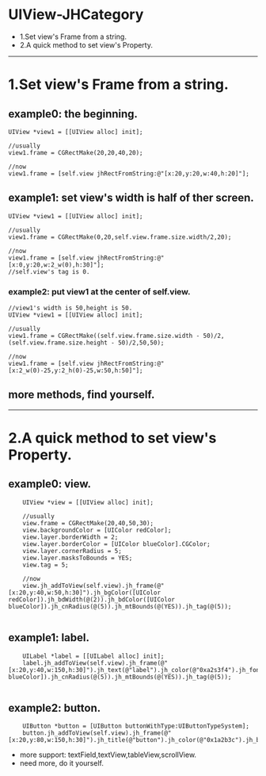 # UIView-JHCategory

* 1.Set view's Frame from a string.
* 2.A quick method to set view's Property.

---------------------------------------------------------------
# 1.Set view's Frame from a string.
## example0: the beginning.
```objc
UIView *view1 = [[UIView alloc] init];

//usually
view1.frame = CGRectMake(20,20,40,20);

//now
view1.frame = [self.view jhRectFromString:@"[x:20,y:20,w:40,h:20]"];
```

## example1: set view's width is half of ther screen.
```objc
UIView *view1 = [[UIView alloc] init];

//usually
view1.frame = CGRectMake(0,20,self.view.frame.size.width/2,20);

//now
view1.frame = [self.view jhRectFromString:@"[x:0,y:20,w:2_w(0),h:30]"];
//self.view's tag is 0.
```

### example2: put view1 at the center of self.view.
```objc
//view1's width is 50,height is 50.
UIView *view1 = [[UIView alloc] init];

//usually
view1.frame = CGRectMake((self.view.frame.size.width - 50)/2,(self.view.frame.size.height - 50)/2,50,50);

//now
view1.frame = [self.view jhRectFromString:@"[x:2_w(0)-25,y:2_h(0)-25,w:50,h:50]"];
```


## more methods, find yourself.

---------------------------------------------------------------
# 2.A quick method to set view's Property.
## example0: view.
```objc
    UIView *view = [[UIView alloc] init];
    
    //usually
    view.frame = CGRectMake(20,40,50,30);
    view.backgroundColor = [UIColor redColor];
    view.layer.borderWidth = 2;
    view.layer.borderColor = [UIColor blueColor].CGColor;
    view.layer.cornerRadius = 5;
    view.layer.masksToBounds = YES;
    view.tag = 5;
    
    //now
    view.jh_addToView(self.view).jh_frame(@"[x:20,y:40,w:50,h:30]").jh_bgColor([UIColor redColor]).jh_bdWidth(@(2)).jh_bdColor([UIColor blueColor]).jh_cnRadius(@(5)).jh_mtBounds(@(YES)).jh_tag(@(5));
    
```

## example1: label.
```objc
    UILabel *label = [[UILabel alloc] init];
    label.jh_addToView(self.view).jh_frame(@"[x:20,y:40,w:150,h:30]").jh_text(@"label").jh_color(@"0xa2s3f4").jh_font(@"s15").jh_bgColor(@"0xb1d10a").jh_align(@(1)).jh_adjust(@(YES)).jh_lines(@(0)).jh_bdWidth(@(1)).jh_bdColor([UIColor blueColor]).jh_cnRadius(@(5)).jh_mtBounds(@(YES)).jh_tag(@(5));
    
```

## example2: button.
```objc
    UIButton *button = [UIButton buttonWithType:UIButtonTypeSystem];
    button.jh_addToView(self.view).jh_frame(@"[x:20,y:80,w:150,h:30]").jh_title(@"button").jh_color(@"0x1a2b3c").jh_bgColor(@"0xa1b2c3").jh_cnRadius(@(5)).jh_font(@"s17").jh_target_selector_event(self,@"jhButton",@(UIControlEventTouchUpInside));
```

* more support: textField,textView,tableView,scrollView.
* need more, do it yourself.
